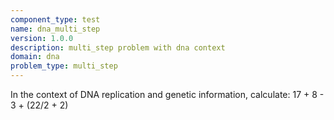 ```yaml
---
component_type: test
name: dna_multi_step
version: 1.0.0
description: multi_step problem with dna context
domain: dna
problem_type: multi_step
---
```


In the context of DNA replication and genetic information, calculate: 17 + 8 - 3 + (22/2 + 2)
